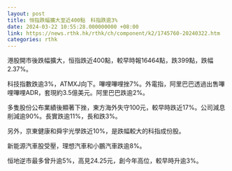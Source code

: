 ```yaml
---
layout: post
title: 恒指跌幅擴大至近400點　科指跌逾3%
date: 2024-03-22 10:55:28.000000000 +08:00
link: https://news.rthk.hk/rthk/ch/component/k2/1745760-20240322.htm
categories: rthk
---
```


港股開市後跌幅擴大，恒指跌近400點，較早時報16464點，跌399點，跌幅2.37%。

科技指數跌逾3%，ATMXJ向下。嗶哩嗶哩挫7%。外電指，阿里巴巴透過出售嗶哩嗶哩ADR，套現約3.5億美元。阿里巴巴跌逾2%。

多隻股份公布業績後顯著下挫，東方海外失守100元，較早時跌近17%。公司減息削減逾90%。長實跌逾11%，長和跌3%。

另外，京東健康和舜宇光學跌近10%，是跌幅較大的科指成份股。

新能源汽車股受壓，理想汽車和小鵬汽車跌逾8%。

恒地逆市最多曾升逾5%，高見24.25元，創今年高位，較早時升逾3%。
